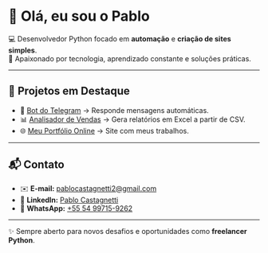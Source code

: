 # 👋 Olá, eu sou o Pablo  

💻 Desenvolvedor Python focado em **automação** e **criação de sites simples**.  
🚀 Apaixonado por tecnologia, aprendizado constante e soluções práticas.  

---

## 🌟 Projetos em Destaque  

- 🤖 [Bot do Telegram](https://github.com/pabloct-web/telegram-bot) → Responde mensagens automáticas.  
- 📊 [Analisador de Vendas](https://github.com/pabloct-web/sales-analyzer) → Gera relatórios em Excel a partir de CSV.  
- 🌐 [Meu Portfólio Online](https://github.com/pabloct-web/My-Portfolio) → Site com meus trabalhos.  

---

## 📬 Contato  

- ✉️ **E-mail:** [pablocastagnetti2@gmail.com](mailto:pablocastagnetti2@gmail.com)  
- 💼 **LinkedIn:** [Pablo Castagnetti](https://www.linkedin.com/in/pablo-castagnetti-525b17361)  
- 📱 **WhatsApp:** [+55 54 99715-9262](https://wa.me/5554997159262)  

---

✨ Sempre aberto para novos desafios e oportunidades como **freelancer Python**.  
